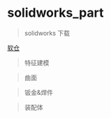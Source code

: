 # solidworks_part

>solidworks 下载

<a href="https://ruancang.net/#/?page=0&id=6&_=1709687138768">软仓</a>

>特征建模

>曲面

>钣金&焊件

>装配体
